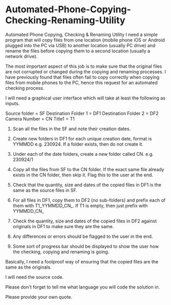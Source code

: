 # Automated-Phone-Copying-Checking-Renaming-Utility
Automated Phone Copying, Checking & Renaming Utility
I need a simple program that will copy files from one location (mobile phone iOS or Android plugged into the PC via USB) to another location (usually PC drive) and rename the files before copying them to a second location (usually a network drive).

The most important aspect of this job is to make sure that the original files are not corrupted or changed during the copying and renaming processes. I have previously found that files often fail to copy correctly when copying files from mobile phones to the PC, hence this request for an automated checking process.

I will need a graphical user interface which will take at least the following as inputs.

Source folder = SF
Destination Folder 1 = DF1
Destination Folder 2 = DF2
Camera Number = CN
Title1 = T1

1. Scan all the files in the SF and note their creation dates.

2. Create new folders in DF1 for each unique creation date, format is YYMMDD e.g. 230924. If a folder exists, then do not create it.

3. Under each of the date folders, create a new folder called CN. e.g. 230924/1

4. Copy all the files from SF to the CN folder. If the exact same file already exists in the CN folder, then skip it. Flag this to the user at the end.

5. Check that the quantity, size and dates of the copied files in DF1 is the same as the source files in SF.

6. For all files in DF1, copy them to DF2 (no sub-folders) and prefix each of them with T1_YYMMDD_CN_. If T1 is empty, then just prefix with YYMMDD_CN_

7. Check the quantity, size and dates of the copied files in DF2 against originals in DF1 to make sure they are the same.

8. Any differences or errors should be flagged to the user in the end.

9. Some sort of progress bar should be displayed to show the user how the checking, copying and renaming is going.

Basically, I need a foolproof way of ensuring that the copied files are the same as the originals.

I will need the source code.

Please don't forget to tell me what language you will code the solution in.

Please provide your own quote.
